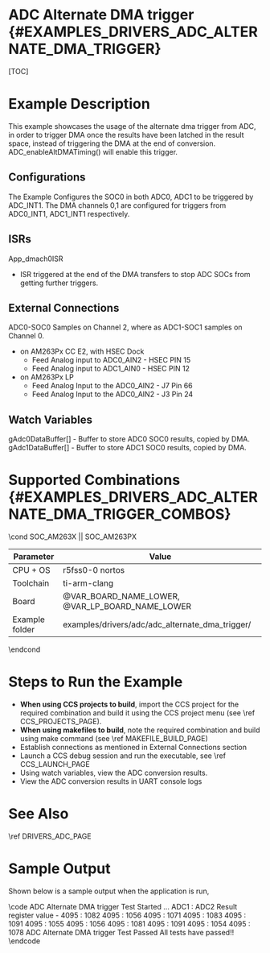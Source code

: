 # ADC Alternate DMA trigger {#EXAMPLES_DRIVERS_ADC_ALTERNATE_DMA_TRIGGER}

[TOC]

# Example Description
This example showcases the usage of the alternate dma trigger from ADC, in order to trigger DMA once the results have been latched in the result space, instead of triggering the DMA at the end of conversion. ADC_enableAltDMATiming() will enable this trigger.

## Configurations
The Example Configures the SOC0 in both ADC0, ADC1 to be triggered by ADC_INT1. The DMA channels 0,1 are configured for triggers from ADC0_INT1, ADC1_INT1 respectively.

## ISRs
App_dmach0ISR
- ISR triggered at the end of the DMA transfers to stop ADC SOCs from getting further triggers.

## External Connections
ADC0-SOC0 Samples on Channel 2, where as ADC1-SOC1 samples on Channel 0.
 - on AM263Px CC E2, with HSEC Dock 
     - Feed Analog input to ADC0_AIN2 - HSEC PIN 15  
     - Feed Analog input to ADC1_AIN0 - HSEC PIN 12  
 - on AM263Px LP
     - Feed Analog Input to the ADC0_AIN2 - J7 Pin 66
     - Feed Analog Input to the ADC0_AIN2 - J3 Pin 24

## Watch Variables 
 gAdc0DataBuffer[] - Buffer to store ADC0 SOC0 results, copied by DMA.
 gAdc1DataBuffer[] - Buffer to store ADC1 SOC0 results, copied by DMA.
 
# Supported Combinations {#EXAMPLES_DRIVERS_ADC_ALTERNATE_DMA_TRIGGER_COMBOS}

\cond SOC_AM263X || SOC_AM263PX

 Parameter      | Value
 ---------------|-----------
 CPU + OS       | r5fss0-0 nortos
 Toolchain      | ti-arm-clang
 Board          | @VAR_BOARD_NAME_LOWER, @VAR_LP_BOARD_NAME_LOWER
 Example folder | examples/drivers/adc/adc_alternate_dma_trigger/

\endcond

# Steps to Run the Example

- **When using CCS projects to build**, import the CCS project for the required combination
  and build it using the CCS project menu (see \ref CCS_PROJECTS_PAGE).
- **When using makefiles to build**, note the required combination and build using
  make command (see \ref MAKEFILE_BUILD_PAGE)
- Establish connections as mentioned in External Connections section
- Launch a CCS debug session and run the executable, see \ref CCS_LAUNCH_PAGE
- Using watch variables, view the ADC conversion results.
- View the ADC conversion results in UART console logs

# See Also

\ref DRIVERS_ADC_PAGE

# Sample Output

Shown below is a sample output when the application is run,

\code
ADC Alternate DMA trigger Test Started ...
ADC1 : ADC2 Result register value -
4095 : 1082
4095 : 1056
4095 : 1071
4095 : 1083
4095 : 1091
4095 : 1055
4095 : 1056
4095 : 1081
4095 : 1091
4095 : 1054
4095 : 1078
ADC Alternate DMA trigger Test Passed
All tests have passed!!
\endcode
